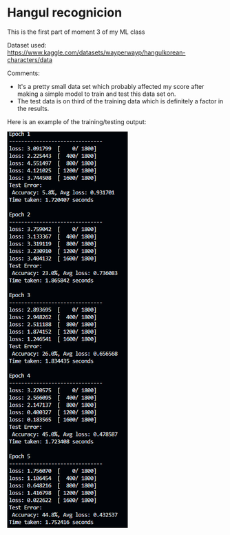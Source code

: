 # Hangul recognicion

This is the first part of moment 3 of my ML class

Dataset used: https://www.kaggle.com/datasets/wayperwayp/hangulkorean-characters/data

Comments:
- It's a pretty small data set which probably affected my score after making a simple model to train and test this data set on.
- The test data is on third of the training data which is definitely a factor in the results.


Here is an example of the training/testing output:

![image of test data](https://github.com/Sunstrophe/Hangul-recogniction/blob/main/test_data.png?raw=true)
